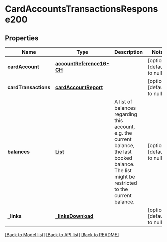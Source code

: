 # CardAccountsTransactionsResponse200
## Properties

Name | Type | Description | Notes
------------ | ------------- | ------------- | -------------
**cardAccount** | [**accountReference16-CH**](accountReference16-CH.md) |  | [optional] [default to null]
**cardTransactions** | [**cardAccountReport**](cardAccountReport.md) |  | [optional] [default to null]
**balances** | [**List**](balance.md) | A list of balances regarding this account, e.g. the current balance, the last booked balance. The list might be restricted to the current balance.  | [optional] [default to null]
**\_links** | [**_linksDownload**](_linksDownload.md) |  | [optional] [default to null]

[[Back to Model list]](../README.md#documentation-for-models) [[Back to API list]](../README.md#documentation-for-api-endpoints) [[Back to README]](../README.md)


